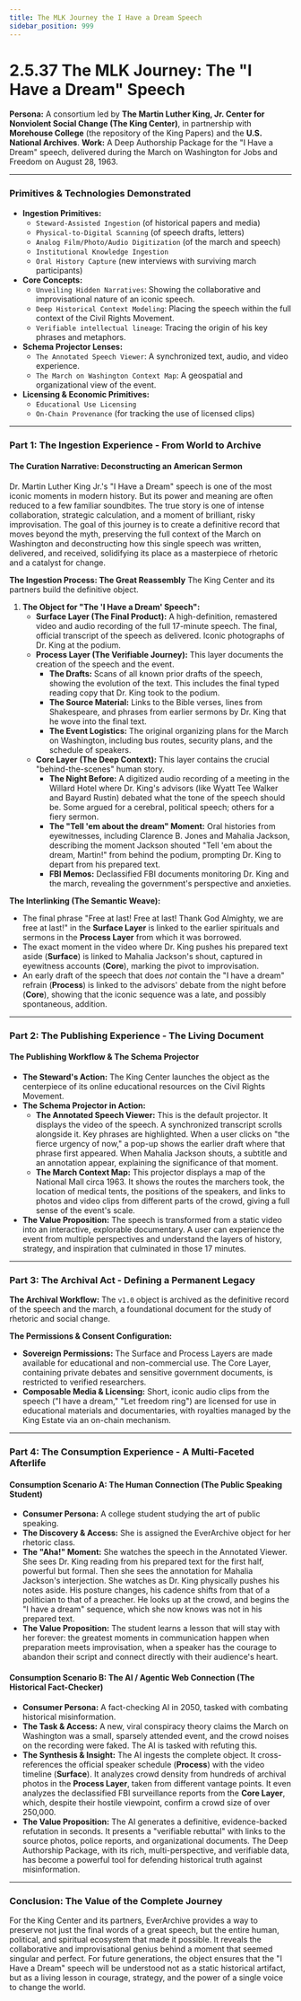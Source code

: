 ```yaml
---
title: The MLK Journey the I Have a Dream Speech
sidebar_position: 999
---
```


# 2.5.37 The MLK Journey: The "I Have a Dream" Speech

**Persona:** A consortium led by **The Martin Luther King, Jr. Center for Nonviolent Social Change (The King Center)**, in partnership with **Morehouse College** (the repository of the King Papers) and the **U.S. National Archives**.
**Work:** A Deep Authorship Package for the "I Have a Dream" speech, delivered during the March on Washington for Jobs and Freedom on August 28, 1963.

---

### **Primitives & Technologies Demonstrated**

*   **Ingestion Primitives:**
    *   `Steward-Assisted Ingestion` (of historical papers and media)
    *   `Physical-to-Digital Scanning` (of speech drafts, letters)
    *   `Analog Film/Photo/Audio Digitization` (of the march and speech)
    *   `Institutional Knowledge Ingestion`
    *   `Oral History Capture` (new interviews with surviving march participants)
*   **Core Concepts:**
    *   `Unveiling Hidden Narratives`: Showing the collaborative and improvisational nature of an iconic speech.
    *   `Deep Historical Context Modeling`: Placing the speech within the full context of the Civil Rights Movement.
    *   `Verifiable intellectual lineage`: Tracing the origin of his key phrases and metaphors.
*   **Schema Projector Lenses:**
    *   `The Annotated Speech Viewer`: A synchronized text, audio, and video experience.
    *   `The March on Washington Context Map`: A geospatial and organizational view of the event.
*   **Licensing & Economic Primitives:**
    *   `Educational Use Licensing`
    *   `On-Chain Provenance` (for tracking the use of licensed clips)

---

### **Part 1: The Ingestion Experience - From World to Archive**

#### **The Curation Narrative: Deconstructing an American Sermon**
Dr. Martin Luther King Jr.'s "I Have a Dream" speech is one of the most iconic moments in modern history. But its power and meaning are often reduced to a few familiar soundbites. The true story is one of intense collaboration, strategic calculation, and a moment of brilliant, risky improvisation. The goal of this journey is to create a definitive record that moves beyond the myth, preserving the full context of the March on Washington and deconstructing how this single speech was written, delivered, and received, solidifying its place as a masterpiece of rhetoric and a catalyst for change.

**The Ingestion Process: The Great Reassembly**
The King Center and its partners build the definitive object.

1.  **The Object for "The 'I Have a Dream' Speech":**
    *   **Surface Layer (The Final Product):** A high-definition, remastered video and audio recording of the full 17-minute speech. The final, official transcript of the speech as delivered. Iconic photographs of Dr. King at the podium.
    *   **Process Layer (The Verifiable Journey):** This layer documents the creation of the speech and the event.
        *   **The Drafts:** Scans of all known prior drafts of the speech, showing the evolution of the text. This includes the final typed reading copy that Dr. King took to the podium.
        *   **The Source Material:** Links to the Bible verses, lines from Shakespeare, and phrases from earlier sermons by Dr. King that he wove into the final text.
        *   **The Event Logistics:** The original organizing plans for the March on Washington, including bus routes, security plans, and the schedule of speakers.
    *   **Core Layer (The Deep Context):** This layer contains the crucial "behind-the-scenes" human story.
        *   **The Night Before:** A digitized audio recording of a meeting in the Willard Hotel where Dr. King's advisors (like Wyatt Tee Walker and Bayard Rustin) debated what the tone of the speech should be. Some argued for a cerebral, political speech; others for a fiery sermon.
        *   **The "Tell 'em about the dream" Moment:** Oral histories from eyewitnesses, including Clarence B. Jones and Mahalia Jackson, describing the moment Jackson shouted "Tell 'em about the dream, Martin!" from behind the podium, prompting Dr. King to depart from his prepared text.
        *   **FBI Memos:** Declassified FBI documents monitoring Dr. King and the march, revealing the government's perspective and anxieties.

**The Interlinking (The Semantic Weave):**
*   The final phrase "Free at last! Free at last! Thank God Almighty, we are free at last!" in the **Surface Layer** is linked to the earlier spirituals and sermons in the **Process Layer** from which it was borrowed.
*   The exact moment in the video where Dr. King pushes his prepared text aside (**Surface**) is linked to Mahalia Jackson's shout, captured in eyewitness accounts (**Core**), marking the pivot to improvisation.
*   An early draft of the speech that does *not* contain the "I have a dream" refrain (**Process**) is linked to the advisors' debate from the night before (**Core**), showing that the iconic sequence was a late, and possibly spontaneous, addition.

---

### **Part 2: The Publishing Experience - The Living Document**

#### **The Publishing Workflow & The Schema Projector**
*   **The Steward's Action:** The King Center launches the object as the centerpiece of its online educational resources on the Civil Rights Movement.
*   **The Schema Projector in Action:**
    *   **The Annotated Speech Viewer:** This is the default projector. It displays the video of the speech. A synchronized transcript scrolls alongside it. Key phrases are highlighted. When a user clicks on "the fierce urgency of now," a pop-up shows the earlier draft where that phrase first appeared. When Mahalia Jackson shouts, a subtitle and an annotation appear, explaining the significance of that moment.
    *   **The March Context Map:** This projector displays a map of the National Mall circa 1963. It shows the routes the marchers took, the location of medical tents, the positions of the speakers, and links to photos and video clips from different parts of the crowd, giving a full sense of the event's scale.
*   **The Value Proposition:** The speech is transformed from a static video into an interactive, explorable documentary. A user can experience the event from multiple perspectives and understand the layers of history, strategy, and inspiration that culminated in those 17 minutes.

---

### **Part 3: The Archival Act - Defining a Permanent Legacy**

**The Archival Workflow:**
The `v1.0` object is archived as the definitive record of the speech and the march, a foundational document for the study of rhetoric and social change.

**The Permissions & Consent Configuration:**
*   **Sovereign Permissions:** The Surface and Process Layers are made available for educational and non-commercial use. The Core Layer, containing private debates and sensitive government documents, is restricted to verified researchers.
*   **Composable Media & Licensing:** Short, iconic audio clips from the speech ("I have a dream," "Let freedom ring") are licensed for use in educational materials and documentaries, with royalties managed by the King Estate via an on-chain mechanism.

---

### **Part 4: The Consumption Experience - A Multi-Faceted Afterlife**

#### **Consumption Scenario A: The Human Connection (The Public Speaking Student)**
*   **Consumer Persona:** A college student studying the art of public speaking.
*   **The Discovery & Access:** She is assigned the EverArchive object for her rhetoric class.
*   **The "Aha!" Moment:** She watches the speech in the Annotated Viewer. She sees Dr. King reading from his prepared text for the first half, powerful but formal. Then she sees the annotation for Mahalia Jackson's interjection. She watches as Dr. King physically pushes his notes aside. His posture changes, his cadence shifts from that of a politician to that of a preacher. He looks up at the crowd, and begins the "I have a dream" sequence, which she now knows was not in his prepared text.
*   **The Value Proposition:** The student learns a lesson that will stay with her forever: the greatest moments in communication happen when preparation meets improvisation, when a speaker has the courage to abandon their script and connect directly with their audience's heart.

#### **Consumption Scenario B: The AI / Agentic Web Connection (The Historical Fact-Checker)**
*   **Consumer Persona:** A fact-checking AI in 2050, tasked with combating historical misinformation.
*   **The Task & Access:** A new, viral conspiracy theory claims the March on Washington was a small, sparsely attended event, and the crowd noises on the recording were faked. The AI is tasked with refuting this.
*   **The Synthesis & Insight:** The AI ingests the complete object. It cross-references the official speaker schedule (**Process**) with the video timeline (**Surface**). It analyzes crowd density from hundreds of archival photos in the **Process Layer**, taken from different vantage points. It even analyzes the declassified FBI surveillance reports from the **Core Layer**, which, despite their hostile viewpoint, confirm a crowd size of over 250,000.
*   **The Value Proposition:** The AI generates a definitive, evidence-backed refutation in seconds. It presents a "verifiable rebuttal" with links to the source photos, police reports, and organizational documents. The Deep Authorship Package, with its rich, multi-perspective, and verifiable data, has become a powerful tool for defending historical truth against misinformation.

---

### **Conclusion: The Value of the Complete Journey**
For the King Center and its partners, EverArchive provides a way to preserve not just the final words of a great speech, but the entire human, political, and spiritual ecosystem that made it possible. It reveals the collaborative and improvisational genius behind a moment that seemed singular and perfect. For future generations, the object ensures that the "I Have a Dream" speech will be understood not as a static historical artifact, but as a living lesson in courage, strategy, and the power of a single voice to change the world.